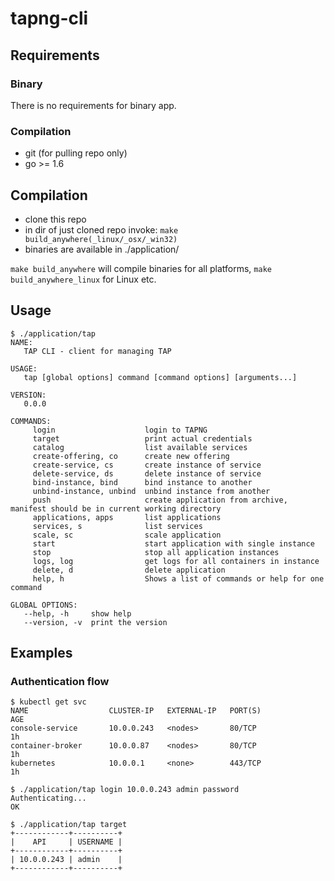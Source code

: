 # tapng-cli

## Requirements

### Binary
There is no requirements for binary app.

### Compilation
* git (for pulling repo only) 
* go >= 1.6

## Compilation
* clone this repo
* in dir of just cloned repo invoke: `make build_anywhere(_linux/_osx/_win32)`
* binaries are available in ./application/

`make build_anywhere` will compile binaries for all platforms, `make build_anywhere_linux` for Linux etc.


## Usage
```
$ ./application/tap
NAME:
   TAP CLI - client for managing TAP

USAGE:
   tap [global options] command [command options] [arguments...]

VERSION:
   0.0.0

COMMANDS:
     login                    login to TAPNG
     target                   print actual credentials
     catalog                  list available services
     create-offering, co      create new offering
     create-service, cs       create instance of service
     delete-service, ds       delete instance of service
     bind-instance, bind      bind instance to another
     unbind-instance, unbind  unbind instance from another
     push                     create application from archive, manifest should be in current working directory
     applications, apps       list applications
     services, s              list services
     scale, sc                scale application
     start                    start application with single instance
     stop                     stop all application instances
     logs, log                get logs for all containers in instance
     delete, d                delete application
     help, h                  Shows a list of commands or help for one command

GLOBAL OPTIONS:
   --help, -h     show help
   --version, -v  print the version
```

## Examples

### Authentication flow
```
$ kubectl get svc
NAME                  CLUSTER-IP   EXTERNAL-IP   PORT(S)                              AGE
console-service       10.0.0.243   <nodes>       80/TCP                               1h
container-broker      10.0.0.87    <nodes>       80/TCP                               1h
kubernetes            10.0.0.1     <none>        443/TCP                              1h

$ ./application/tap login 10.0.0.243 admin password
Authenticating...
OK

$ ./application/tap target
+------------+----------+
|    API     | USERNAME |
+------------+----------+
| 10.0.0.243 | admin    |
+------------+----------+

```
